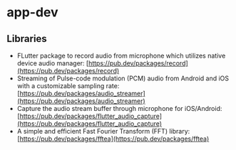 # app-dev

## Libraries

- FLutter package to record audio from microphone which utilizes native device audio manager: [https://pub.dev/packages/record](https://pub.dev/packages/record)
- Streaming of Pulse-code modulation (PCM) audio from Android and iOS with a customizable sampling rate: [https://pub.dev/packages/audio_streamer](https://pub.dev/packages/audio_streamer)
- Capture the audio stream buffer through microphone for iOS/Android: [https://pub.dev/packages/flutter_audio_capture](https://pub.dev/packages/flutter_audio_capture)
- A simple and efficient Fast Fourier Transform (FFT) library: [https://pub.dev/packages/fftea](https://pub.dev/packages/fftea)
